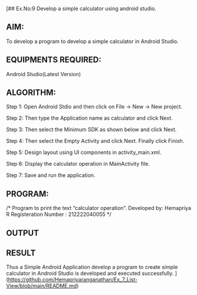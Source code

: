 [## Ex.No:9 Develop a simple calculator using android studio.
## AIM:
To develop a program to develop a simple calculator in Android Studio.

## EQUIPMENTS REQUIRED:
Android Studio(Latest Version)

## ALGORITHM:
Step 1: Open Android Stdio and then click on File -> New -> New project.

Step 2: Then type the Application name as calculator and click Next.

Step 3: Then select the Minimum SDK as shown below and click Next.

Step 4: Then select the Empty Activity and click Next. Finally click Finish.

Step 5: Design layout using UI components in activity_main.xml.

Step 6: Display the calculator operation in MainActivity file.

Step 7: Save and run the application.

## PROGRAM:
/*
Program to print the text “calculator operation”.
Developed by: Hemapriya R
Registeration Number : 212222040055
*/
## OUTPUT
## RESULT
Thus a Simple Android Application develop a program to create simple calculator in Android Studio is developed and executed successfully.
](https://github.com/Hemapriyaranganathan/Ex_7_List-View/blob/main/README.md)
